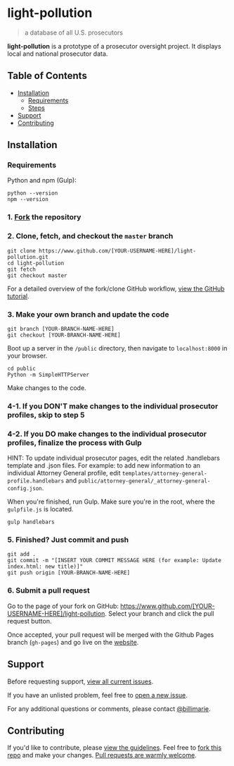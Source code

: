 # light-pollution
> a database of all U.S. prosecutors

**light-pollution** is a prototype of a prosecutor oversight project. It displays local and national prosecutor data.

## Table of Contents

- [Installation](#installation)
    - [Requirements](#requirements)
    - [Steps](#1-fork-the-repository)
- [Support](#support)
- [Contributing](#contributing)

## Installation

### Requirements

Python and npm (Gulp):

```
python --version
npm --version
```

### 1. [Fork](https://github.com/billimarie/light-pollution#fork-destination-box) the repository

### 2. Clone, fetch, and checkout the `master` branch

```
git clone https://www.github.com/[YOUR-USERNAME-HERE]/light-pollution.git
cd light-pollution
git fetch
git checkout master
```

For a detailed overview of the fork/clone GitHub workflow, [view the GitHub tutorial](https://help.github.com/articles/fork-a-repo/).

### 3. Make your own branch and update the code

```
git branch [YOUR-BRANCH-NAME-HERE]
git checkout [YOUR-BRANCH-NAME-HERE]
```

Boot up a server in the `/public` directory, then navigate to `localhost:8000` in your browser.

```
cd public
Python -m SimpleHTTPServer
```

Make changes to the code.

### 4-1. If you DON'T make changes to the individual prosecutor profiles, skip to step 5

### 4-2. If you DO make changes to the individual prosecutor profiles, finalize the process with Gulp

HINT: To update individual prosecutor pages, edit the related .handlebars template and .json files. For example: to add new information to an individual Attorney General profile, edit `templates/attorney-general-profile.handlebars` and `public/attorney-general/_attorney-general-config.json`.

When you're finished, run Gulp. Make sure you're in the root, where the `gulpfile.js` is located.

```
gulp handlebars
```

### 5. Finished? Just commit and push

```
git add .
git commit -m "[INSERT YOUR COMMIT MESSAGE HERE (for example: Update index.html: new title)]"
git push origin [YOUR-BRANCH-NAME-HERE]
```

### 6. Submit a pull request

Go to the page of your fork on GitHub: https://www.github.com/[YOUR-USERNAME-HERE]/light-pollution. Select your branch and click the pull request button.

Once accepted, your pull request will be merged with the Github Pages branch (`gh-pages`) and go live on the [website](https://billimarie.github.io/light-pollution).

## Support

Before requesting support, [view all current issues](https://github.com/billimarie/light-pollution/issues).

If you have an unlisted problem, feel free to [open a new issue](https://github.com/billimarie/light-pollution/issues/new).

For any additional questions or comments, please contact [@billimarie](https://www.github.com/billimarie).

## Contributing

If you'd like to contribute, please [view the guidelines](https://github.com/billimarie/light-pollution/.github/CONTRIBUTING.md). Feel free to [fork this repo](https://github.com/billimarie/light-pollution#fork-destination-box) and make your changes. [Pull requests are warmly welcome](https://github.com/billimarie/light-pollution/compare).
